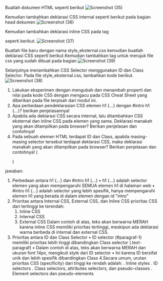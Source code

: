 Buatlah dokumen HTML seperti berikut
![Screenshot (35)](https://github.com/user-attachments/assets/8ca90a5b-c590-4849-8751-a946922953ba)

Kemudian tambahkan deklarasi CSS internal seperti berikut pada bagian head dokumen
![Screenshot (36)](https://github.com/user-attachments/assets/31ac7e82-1fa1-4e1c-a19b-88c8f945a3f1)

Kemudian tambahkan deklarasi inline CSS pada tag <p> seperti berikut.
![Screenshot (37)](https://github.com/user-attachments/assets/a9c3ac1a-912e-4bc9-bb1d-51cf33cff02d)

Buatlah file baru dengan nama style_eksternal.css kemudian buatlah deklarasi CSS seperti berikut.Kemudian tambahkan tag <link> untuk merujuk file css yang sudah dibuat pada bagian <head>
![Screenshot (39)](https://github.com/user-attachments/assets/bae046e0-63d6-41d3-a8c7-500fbccfffff)

Selanjutnya menambahkan CSS Selector menggunakan ID dan Class Selector. Pada file
style_eksternal.css, tambahkan kode berikut.
![Screenshot (38)](https://github.com/user-attachments/assets/8f6f62d7-078e-483b-bb7e-8a315f53cd77)

1. Lakukan eksperimen dengan mengubah dan menambah properti dan nilai pada kode CSS
dengan mengacu pada CSS Cheat Sheet yang diberikan pada file terpisah dari modul ini.
2. Apa perbedaan pendeklarasian CSS elemen h1 {...} dengan #intro h1 {...}? berikan
penjelasannya!
3. Apabila ada deklarasi CSS secara internal, lalu ditambahkan CSS eksternal dan inline CSS pada
elemen yang sama. Deklarasi manakah yang akan ditampilkan pada browser? Berikan
penjelasan dan contohnya!
4. Pada sebuah elemen HTML terdapat ID dan Class, apabila masing-masing selector tersebut
terdapat deklarasi CSS, maka deklarasi manakah yang akan ditampilkan pada browser?
Berikan penjelasan dan contohnya! ( <p id="paragraf-1" class="text-paragraf"> )

jawaban:
1.	Perbedaan antara h1 {...} dan #intro h1 {...}
      •	h1 {...} adalah selector elemen yang akan mempengaruhi SEMUA elemen h1 di halaman web
      •	#intro h1 {...} adalah selector yang lebih spesifik, hanya mempengaruhi elemen h1 yang berada di dalam elemen dengan id "intro"
2.	Prioritas antara Internal CSS, External CSS, dan Inline CSS
      prioritas CSS dari tertinggi ke terendah:
      1.	Inline CSS
      2.	Internal CSS
      3.	External CSS
      Dalam contoh di atas, teks akan berwarna MERAH karena inline CSS memiliki prioritas tertinggi, meskipun ada deklarasi warna berbeda di internal dan external CSS.
3.	Prioritas antara ID dan Class Selector
      •	ID selector (#paragraf-1) memiliki prioritas lebih tinggi dibandingkan Class selector (.text-paragraf)
      •	Dalam contoh di atas, teks akan berwarna MERAH dan ukuran font 14px, mengikuti style dari ID selector
      •	Ini karena ID bersifat unik dan lebih spesifik dibandingkan Class
4.Secara umum, urutan prioritas CSS (specificity) dari tinggi ke rendah adalah:
      .	Inline styles
      .	ID selectors
      .	Class selectors, attributes selectors, dan pseudo-classes
      .	Element selectors dan pseudo-elements
